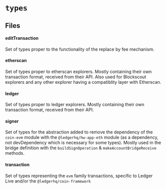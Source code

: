 # `types`

## Files

#### editTransaction
Set of types proper to the functionality of the replace by fee mechanism.

#### etherscan
Set of types proper to etherscan explorers. Mostly containing their own transaction format, received from their API. Also used for Blockscout explorers and any other explorer having a compatiblity layer with Etherscan.

#### ledger
Set of types proper to ledger explorers. Mostly containing their own transaction format, received from their API.

#### signer
Set of types for the abstraction added to remove the dependency of the `coin-evm` module with the `@ledgerhq/hw-app-eth` module (as a dependency, not devDependency which is necessary for some types). Mostly used in the bridge definition with the `buildSignOperation` & `makeAccountBridgeReceive` methods.

#### transaction
Set of types representing the `evm` family transactions, specific to Ledger Live and/or the `@ledgerhq/coin-framework`